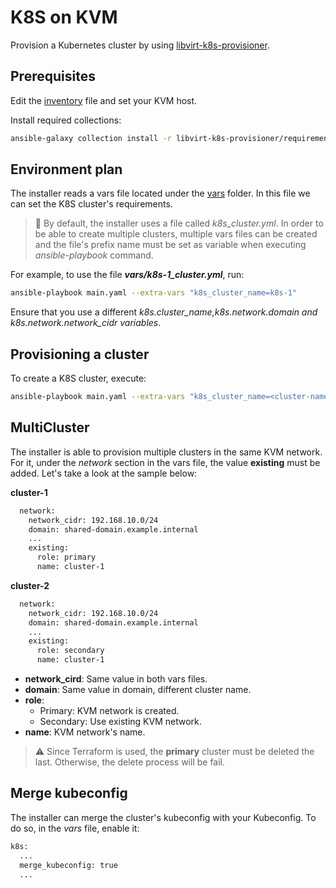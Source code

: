 # K8S on KVM
Provision a Kubernetes cluster by using [libvirt-k8s-provisioner](https://github.com/kubealex/libvirt-k8s-provisioner).

## Prerequisites
Edit the [inventory](./libvirt-k8s-provisioner/inventory) file and set your KVM host.

Install required collections:
```bash
ansible-galaxy collection install -r libvirt-k8s-provisioner/requirements.yml
```

## Environment plan
The installer reads a vars file located under the [vars](./libvirt-k8s-provisioner/vars) folder. In this file we can set the K8S cluster's requirements.

>:mag_right: By default, the installer uses a file called _k8s_cluster.yml_. In order to be able to create multiple clusters, multiple vars files can be created and the file's prefix name must be set as variable when executing _ansible-playbook_ command.

For example, to use the file ***vars/k8s-1_cluster.yml***, run:
```bash
ansible-playbook main.yaml --extra-vars "k8s_cluster_name=k8s-1"
```

Ensure that you use a different _k8s.cluster_name,k8s.network.domain and k8s.network.network_cidr variables_.

## Provisioning a cluster
To create a K8S cluster, execute:
```bash
ansible-playbook main.yaml --extra-vars "k8s_cluster_name=<cluster-name>"
```

## MultiCluster
The installer is able to provision multiple clusters in the same KVM network. For it, under the _network_ section in the vars file, the value **existing** must be added. Let's take a look at the sample below:

**cluster-1**

```bash
  network:
    network_cidr: 192.168.10.0/24
    domain: shared-domain.example.internal
    ...
    existing:
      role: primary
      name: cluster-1
```

**cluster-2**

```bash
  network:
    network_cidr: 192.168.10.0/24
    domain: shared-domain.example.internal
    ...
    existing:
      role: secondary
      name: cluster-1
```

* **network_cird**: Same value in both vars files.
* **domain**: Same value in domain, different cluster name.
* **role**:
  * Primary: KVM network is created.
  * Secondary: Use existing KVM network.
* **name**: KVM network's name.

> :warning: Since Terraform is used, the **primary** cluster must be deleted the last. Otherwise, the delete process will be fail.

## Merge kubeconfig
The installer can merge the cluster's kubeconfig with your Kubeconfig. To do so, in the _vars_ file, enable it:

```bash
k8s:
  ...
  merge_kubeconfig: true
  ...
```

